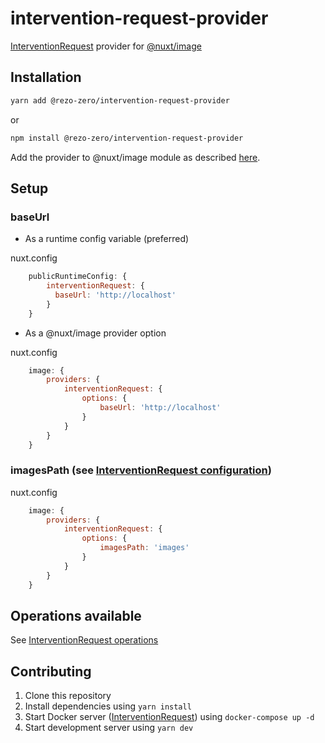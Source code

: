 # intervention-request-provider
[InterventionRequest](https://github.com/ambroisemaupate/intervention-request) provider for [@nuxt/image](https://github.com/nuxt/image)

## Installation

```sh
yarn add @rezo-zero/intervention-request-provider
```
or
```sh
npm install @rezo-zero/intervention-request-provider
```


Add the provider to @nuxt/image module as described [here](https://image.nuxtjs.org/advanced/custom-provider).

## Setup

### baseUrl

- As a runtime config variable (preferred)

nuxt.config
```js
    publicRuntimeConfig: {
        interventionRequest: {
          baseUrl: 'http://localhost'
        }
    }
```

- As a @nuxt/image provider option

nuxt.config
```js
    image: {
        providers: {
            interventionRequest: {
                options: {
                    baseUrl: 'http://localhost'
                }
            }
        }
    }
```

### imagesPath (see [InterventionRequest configuration](https://github.com/ambroisemaupate/intervention-request#configuration))

nuxt.config
```js
    image: {
        providers: {
            interventionRequest: {
                options: {
                    imagesPath: 'images'
                }
            }
        }
    }
```



## Operations available
See [InterventionRequest operations](https://github.com/ambroisemaupate/intervention-request#available-operations)

## Contributing

1. Clone this repository
2. Install dependencies using `yarn install`
3. Start Docker server ([InterventionRequest](https://github.com/ambroisemaupate/intervention-request#ready-to-go-docker-image)) using `docker-compose up -d`
3. Start development server using `yarn dev`
